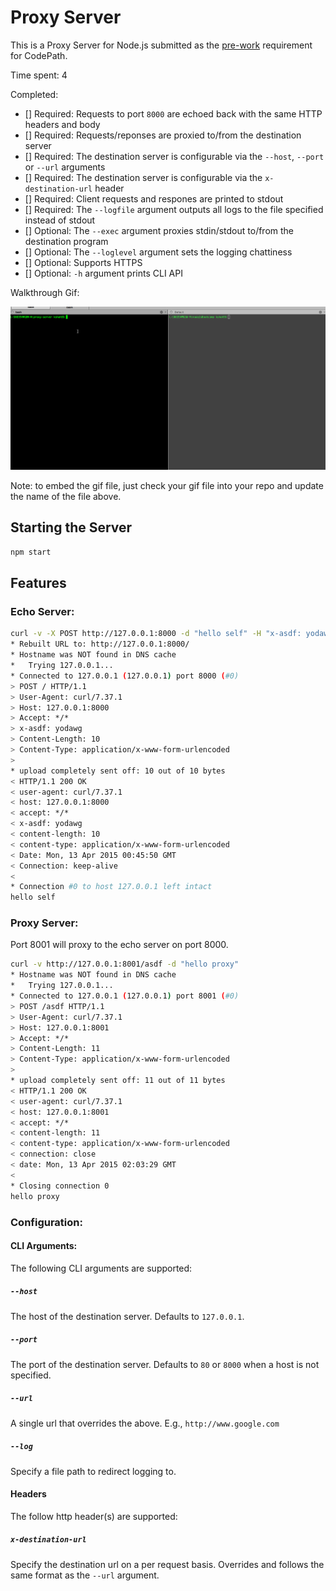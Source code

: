 # Proxy Server

This is a Proxy Server for Node.js submitted as the [pre-work](http://courses.codepath.com/snippets/intro_to_nodejs/prework) requirement for CodePath.

Time spent: 4

Completed:

* [] Required: Requests to port `8000` are echoed back with the same HTTP headers and body
* [] Required: Requests/reponses are proxied to/from the destination server
* [] Required: The destination server is configurable via the `--host`, `--port`  or `--url` arguments
* [] Required: The destination server is configurable via the `x-destination-url` header
* [] Required: Client requests and respones are printed to stdout
* [] Required: The `--logfile` argument outputs all logs to the file specified instead of stdout
* [] Optional: The `--exec` argument proxies stdin/stdout to/from the destination program
* [] Optional: The `--loglevel` argument sets the logging chattiness
* [] Optional: Supports HTTPS
* [] Optional: `-h` argument prints CLI API

Walkthrough Gif:

![Video Walkthrough](proxyServer.gif)

Note: to embed the gif file, just check your gif file into your repo and update the name of the file above.

## Starting the Server

```bash
npm start
```

## Features

### Echo Server:

```bash
curl -v -X POST http://127.0.0.1:8000 -d "hello self" -H "x-asdf: yodawg"
* Rebuilt URL to: http://127.0.0.1:8000/
* Hostname was NOT found in DNS cache
*   Trying 127.0.0.1...
* Connected to 127.0.0.1 (127.0.0.1) port 8000 (#0)
> POST / HTTP/1.1
> User-Agent: curl/7.37.1
> Host: 127.0.0.1:8000
> Accept: */*
> x-asdf: yodawg
> Content-Length: 10
> Content-Type: application/x-www-form-urlencoded
> 
* upload completely sent off: 10 out of 10 bytes
< HTTP/1.1 200 OK
< user-agent: curl/7.37.1
< host: 127.0.0.1:8000
< accept: */*
< x-asdf: yodawg
< content-length: 10
< content-type: application/x-www-form-urlencoded
< Date: Mon, 13 Apr 2015 00:45:50 GMT
< Connection: keep-alive
< 
* Connection #0 to host 127.0.0.1 left intact
hello self
```

### Proxy Server:

Port 8001 will proxy to the echo server on port 8000.

```bash
curl -v http://127.0.0.1:8001/asdf -d "hello proxy"
* Hostname was NOT found in DNS cache
*   Trying 127.0.0.1...
* Connected to 127.0.0.1 (127.0.0.1) port 8001 (#0)
> POST /asdf HTTP/1.1
> User-Agent: curl/7.37.1
> Host: 127.0.0.1:8001
> Accept: */*
> Content-Length: 11
> Content-Type: application/x-www-form-urlencoded
> 
* upload completely sent off: 11 out of 11 bytes
< HTTP/1.1 200 OK
< user-agent: curl/7.37.1
< host: 127.0.0.1:8001
< accept: */*
< content-length: 11
< content-type: application/x-www-form-urlencoded
< connection: close
< date: Mon, 13 Apr 2015 02:03:29 GMT
< 
* Closing connection 0
hello proxy
```

### Configuration:

#### CLI Arguments:

The following CLI arguments are supported:

##### `--host`

The host of the destination server. Defaults to `127.0.0.1`.

##### `--port`

The port of the destination server. Defaults to `80` or `8000` when a host is not specified.

##### `--url`

A single url that overrides the above. E.g., `http://www.google.com`

##### `--log`

Specify a file path to redirect logging to.

#### Headers

The follow http header(s) are supported:

##### `x-destination-url`

Specify the destination url on a per request basis. Overrides and follows the same format as the `--url` argument.
